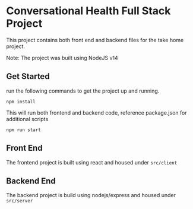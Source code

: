 # Conversational Health Full Stack Project

This project contains both front end and backend files for the take home project.

Note: The project was built using NodeJS v14

## Get Started
run the following commands to get the project up and running. 

````
npm install 
````
This will run both frontend and backend code, reference package.json for additional scripts
````
npm run start
````
## Front End

The frontend project is built using react and housed under `src/client` 

## Backend End

The backend project is build using nodejs/express and housed under `src/server`

